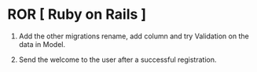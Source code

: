 # ROR [ Ruby on Rails ]

1. Add the other migrations  rename, add column and try Validation on the data in Model.

2. Send the welcome to the user after a successful registration.
